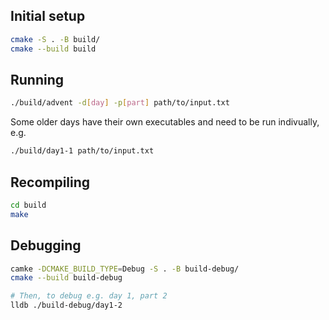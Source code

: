 ## Initial setup

```bash
cmake -S . -B build/
cmake --build build
```

## Running

```bash
./build/advent -d[day] -p[part] path/to/input.txt
```

Some older days have their own executables and need to be run indivually, e.g.

```bash
./build/day1-1 path/to/input.txt
```

## Recompiling

```bash
cd build
make
```

## Debugging

```bash
camke -DCMAKE_BUILD_TYPE=Debug -S . -B build-debug/
cmake --build build-debug

# Then, to debug e.g. day 1, part 2
lldb ./build-debug/day1-2
```
